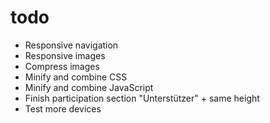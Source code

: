 todo
====

- Responsive navigation
- Responsive images
- Compress images
- Minify and combine CSS
- Minify and combine JavaScript
- Finish participation section "Unterstützer" + same height
- Test more devices
